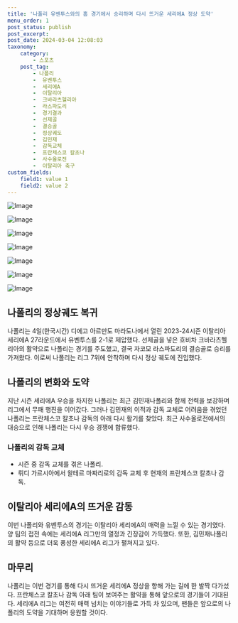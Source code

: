 ```yaml
---
title: '나폴리 유벤투스와의 홈 경기에서 승리하며 다시 뜨거운 세리에A 정상 도약'
menu_order: 1
post_status: publish
post_excerpt: 
post_date: 2024-03-04 12:08:03
taxonomy:
    category:
        - 스포츠
    post_tag:
        - 나폴리
        -  유벤투스
        -  세리에A
        -  이탈리아
        -  크바라츠헬리아
        -  라스파도리
        -  경기결과
        -  선제골
        -  결승골
        -  정상궤도
        -  김민재
        -  감독교체
        -  프란체스코 칼초나
        -  사수올로전
        -  이탈리아 축구
custom_fields:
    field1: value 1
    field2: value 2
---
```


![Image](https://imgnews.pstatic.net/image/477/2024/03/04/0000476717_001_20240304084702636.jpg?type=w647)

![Image](https://imgnews.pstatic.net/image/477/2024/03/04/0000476717_002_20240304084702697.jpg?type=w647)

![Image](https://imgnews.pstatic.net/image/477/2024/03/04/0000476717_003_20240304084702750.jpg?type=w647)

![Image](https://imgnews.pstatic.net/image/477/2024/03/04/0000476717_004_20240304084702812.jpg?type=w647)

![Image](https://imgnews.pstatic.net/image/477/2024/03/04/0000476717_005_20240304084702872.jpg?type=w647)

![Image](https://imgnews.pstatic.net/image/477/2024/03/04/0000476717_006_20240304084702929.jpg?type=w647)

![Image](https://imgnews.pstatic.net/image/477/2024/03/04/0000476717_007_20240304084703005.jpg?type=w647)

## 나폴리의 정상궤도 복귀
나폴리는 4일(한국시간) 디에고 아르만도 마라도나에서 열린 2023-24시즌 이탈리아 세리에A 27라운드에서 유벤투스를 2-1로 제압했다. 선제골을 넣은 흐비차 크바라츠헬리아의 활약으로 나폴리는 경기를 주도했고, 결국 자코모 라스파도리의 결승골로 승리를 가져왔다. 이로써 나폴리는 리그 7위에 안착하며 다시 정상 궤도에 진입했다.
## 나폴리의 변화와 도약
지난 시즌 세리에A 우승을 차지한 나폴리는 최근 김민재나폴리와 함께 전력을 보강하며 리그에서 무패 행진을 이어갔다. 그러나 김민재의 이적과 감독 교체로 어려움을 겪었던 나폴리는 프란체스코 칼초나 감독의 아래 다시 활기를 찾았다. 최근 사수올로전에서의 대승으로 인해 나폴리는 다시 우승 경쟁에 합류했다.
### 나폴리의 감독 교체
- 시즌 중 감독 교체를 겪은 나폴리. 
- 뤼디 가르시아에서 왈테르 마짜리로의 감독 교체 후 현재의 프란체스코 칼초나 감독.
## 이탈리아 세리에A의 뜨거운 감동
이번 나폴리와 유벤투스의 경기는 이탈리아 세리에A의 매력을 느낄 수 있는 경기였다. 양 팀의 접전 속에는 세리에A 리그만의 열정과 긴장감이 가득했다. 또한, 김민재나폴리의 활약 등으로 더욱 풍성한 세리에A 리그가 펼쳐지고 있다.
## 마무리
나폴리는 이번 경기를 통해 다시 뜨거운 세리에A 정상을 향해 가는 길에 한 발짝 다가섰다. 프란체스코 칼초나 감독 아래 팀이 보여주는 활약을 통해 앞으로의 경기들이 기대된다. 세리에A 리그는 여전히 매력 넘치는 이야기들로 가득 차 있으며, 팬들은 앞으로의 나폴리의 도약을 기대하며 응원할 것이다.
